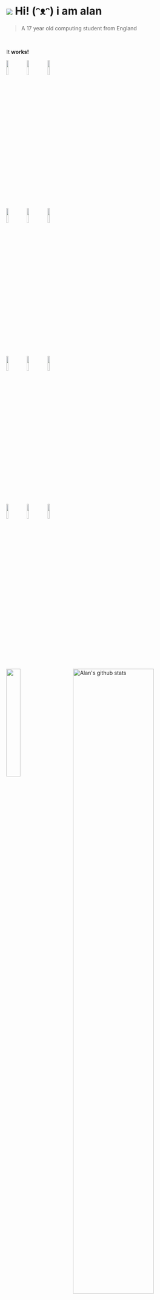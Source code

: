 #  ![](https://cdn3.emoji.gg/emojis/7757-kirbysignhi.gif) Hi! (ᵔᴥᵔ) i am alan
> A 17 year old computing student from England

<br>


<span style="display:block" class="note">It **works!**</span>


<p>
  <code><img width="10%" src="https://www.vectorlogo.zone/logos/rust-lang/rust-lang-ar21.svg"></code>
  <code><img width="10%" src="https://www.vectorlogo.zone/logos/python/python-ar21.svg"></code>
  <code><img width="10%" src="https://www.vectorlogo.zone/logos/golang/golang-ar21.svg"></code>
  <br />
  <code><img width="10%" src="https://www.vectorlogo.zone/logos/nim-lang/nim-lang-ar21.svg"></code>
  <code><img width="10%" src="https://www.vectorlogo.zone/logos/json/json-ar21.svg"></code>
  <code><img width="10%" src="https://www.vectorlogo.zone/logos/pocoo_flask/pocoo_flask-ar21.svg"></code>
  <br />
  <code><img width="10%" src="https://www.vectorlogo.zone/logos/sqlite/sqlite-ar21.svg"></code>
  <code><img width="10%" src="https://www.vectorlogo.zone/logos/redis/redis-ar21.svg"></code>
  <code><img width="10%" src="https://www.vectorlogo.zone/logos/mariadb/mariadb-ar21.svg"></code>
  <br />
  <code><img width="10%" src="https://www.vectorlogo.zone/logos/vim/vim-ar21.svg"></code>
  <code><img width="10%" src="https://www.vectorlogo.zone/logos/linux/linux-ar21.svg"></code>
  <code><img width="10%" src="https://www.vectorlogo.zone/logos/git-scm/git-scm-ar21.svg"></code>

</p>
<br>
<p>
<img width="27%" src="https://github-readme-stats.vercel.app/api/top-langs/?username=alannxq&theme=discord_old_blurple&langs_count=5&hide_border=true"/>
<img width="65%" align="right" alt="Alan's github stats" src="https://github-readme-stats.vercel.app/api?username=alannxq&theme=discord_old_blurple&show_icons=true&hide_border=true" />
</p>
